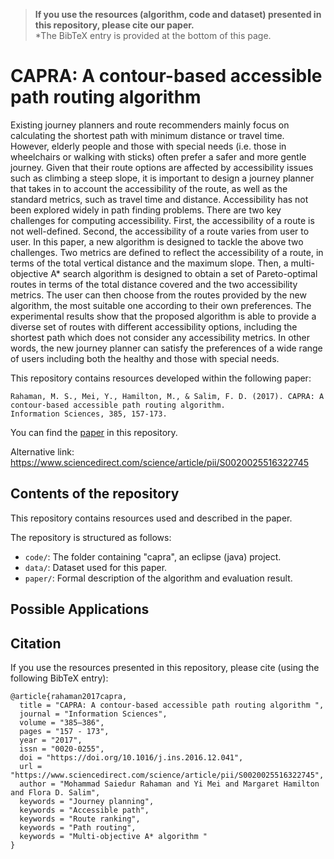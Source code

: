 > **If you use the resources (algorithm, code and dataset) presented in this repository, please cite our paper.**  
*The BibTeX entry is provided at the bottom of this page. 

# CAPRA: A contour-based accessible path routing algorithm
Existing journey planners and route recommenders mainly focus on calculating the shortest path with minimum distance or travel time. However, elderly people and those with special needs (i.e. those in wheelchairs or walking with sticks) often prefer a safer and more gentle journey. Given that their route options are affected by accessibility issues such as climbing a steep slope, it is important to design a journey planner that takes in to account the accessibility of the route, as well as the standard metrics, such as travel time and distance. Accessibility has not been explored widely in path finding problems. There are two key challenges for computing accessibility. First, the accessibility of a route is not well-defined. Second, the accessibility of a route varies from user to user. In this paper, a new algorithm is designed to tackle the above two challenges. Two metrics are defined to reflect the accessibility of a route, in terms of the total vertical distance and the maximum slope. Then, a multi-objective A* search algorithm is designed to obtain a set of Pareto-optimal routes in terms of the total distance covered and the two accessibility metrics. The user can then choose from the routes provided by the new algorithm, the most suitable one according to their own preferences. The experimental results show that the proposed algorithm is able to provide a diverse set of routes with different accessibility options, including the shortest path which does not consider any accessibility metrics. In other words, the new journey planner can satisfy the preferences of a wide range of users including both the healthy and those with special needs.

This repository contains resources developed within the following paper:

	Rahaman, M. S., Mei, Y., Hamilton, M., & Salim, F. D. (2017). CAPRA: A contour-based accessible path routing algorithm.  
	Information Sciences, 385, 157-173.

You can find the [paper](https://github.com/cruiseresearchgroup/CAPRA-Accessible-Path-Routing/blob/master/paper/rahaman2017capra.pdf) in this repository. 

Alternative link: https://www.sciencedirect.com/science/article/pii/S0020025516322745

## Contents of the repository
This repository contains resources used and described in the paper.

The repository is structured as follows:

- `code/`: The folder containing "capra", an eclipse (java) project. 
- `data/`: Dataset used for this paper. 
- `paper/`: Formal description of the algorithm and evaluation result. 

## Possible Applications

## Citation
If you use the resources presented in this repository, please cite (using the following BibTeX entry):
```
@article{rahaman2017capra,
  title = "CAPRA: A contour-based accessible path routing algorithm ",
  journal = "Information Sciences",
  volume = "385–386",
  pages = "157 - 173",
  year = "2017",
  issn = "0020-0255",
  doi = "https://doi.org/10.1016/j.ins.2016.12.041",
  url = "https://www.sciencedirect.com/science/article/pii/S0020025516322745",
  author = "Mohammad Saiedur Rahaman and Yi Mei and Margaret Hamilton and Flora D. Salim",
  keywords = "Journey planning",
  keywords = "Accessible path",
  keywords = "Route ranking",
  keywords = "Path routing",
  keywords = "Multi-objective A* algorithm "
}
```
